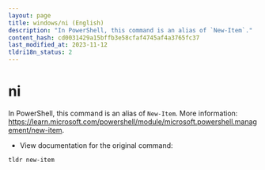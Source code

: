 ```yaml
---
layout: page
title: windows/ni (English)
description: "In PowerShell, this command is an alias of `New-Item`."
content_hash: cd0031429a15bffb3e58cfaf4745af4a3765fc37
last_modified_at: 2023-11-12
tldri18n_status: 2
---
```

# ni

In PowerShell, this command is an alias of `New-Item`.
More information: <https://learn.microsoft.com/powershell/module/microsoft.powershell.management/new-item>.

- View documentation for the original command:

`tldr new-item`
